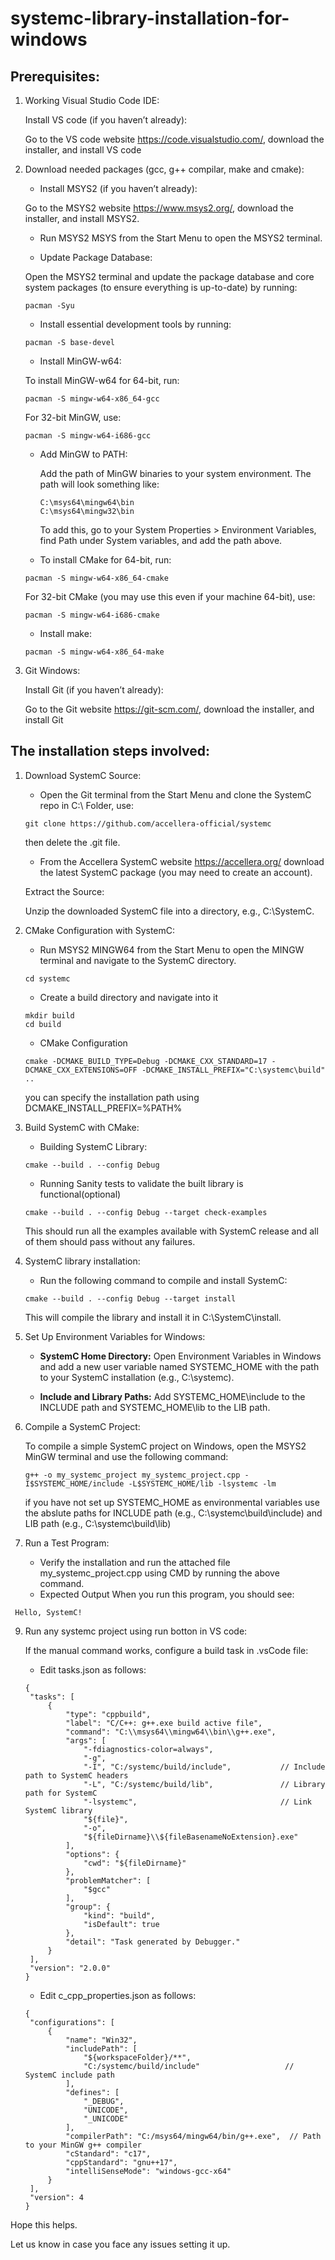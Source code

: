 # systemc-library-installation-for-windows

## Prerequisites:

1. Working Visual Studio Code IDE:

   Install VS code (if you haven’t already):

   Go to the VS code website https://code.visualstudio.com/, download the installer, and install VS code
   
2. Download needed packages (gcc, g++ compilar, make and cmake):

   - Install MSYS2 (if you haven’t already):

   Go to the MSYS2 website https://www.msys2.org/, download the installer, and install MSYS2.
   
   - Run MSYS2 MSYS from the Start Menu to open the MSYS2 terminal.

   - Update Package Database:

   Open the MSYS2 terminal and update the package database and core system packages (to ensure everything is up-to-date) by running:
   ```
   pacman -Syu
   ```
   
   - Install essential development tools by running:
   ```
   pacman -S base-devel
   ```
   
   - Install MinGW-w64:

   To install MinGW-w64 for 64-bit, run:
   ```
   pacman -S mingw-w64-x86_64-gcc
   ```
   For 32-bit MinGW, use:
   ```
   pacman -S mingw-w64-i686-gcc
   ```
   
   - Add MinGW to PATH:

      Add the path of MinGW binaries to your system environment. The path will look something like:
      ```
      C:\msys64\mingw64\bin
      C:\msys64\mingw32\bin
      ```
      To add this, go to your System Properties > Environment Variables, find Path under System variables, and add the path above.

   - To install CMake for 64-bit, run:
   ```
   pacman -S mingw-w64-x86_64-cmake
   ```
   For 32-bit CMake (you may use this even if your machine 64-bit), use:
   ```
   pacman -S mingw-w64-i686-cmake
   ```
   
   - Install make:
   ```
   pacman -S mingw-w64-x86_64-make
   ```
3. Git Windows:

   Install Git (if you haven’t already):

   Go to the Git website https://git-scm.com/, download the installer, and install Git
   

## The installation steps involved:

1. Download SystemC Source:
   - Open the Git terminal from the Start Menu and clone the SystemC repo in C:\ Folder, use:
   ```
   git clone https://github.com/accellera-official/systemc
   ```
   then delete the .git file.

   - From the Accellera SystemC website https://accellera.org/ download the latest SystemC package (you may need to create an account).
   
   Extract the Source:

   Unzip the downloaded SystemC file into a directory, e.g., C:\SystemC.

2. CMake Configuration with SystemC:

   - Run MSYS2 MINGW64 from the Start Menu to open the MINGW terminal and navigate to the SystemC directory.
   ```
   cd systemc
   ```
   
   - Create a build directory and navigate into it
   ```
   mkdir build
   cd build
   ```
   
   - CMake Configuration
   ```
   cmake -DCMAKE_BUILD_TYPE=Debug -DCMAKE_CXX_STANDARD=17 -DCMAKE_CXX_EXTENSIONS=OFF -DCMAKE_INSTALL_PREFIX="C:\systemc\build" ..
   ```
   you can specify the installation path using DCMAKE_INSTALL_PREFIX=%PATH%
   
4. Build SystemC with CMake:

   - Building SystemC Library:
   ```
   cmake --build . --config Debug
   ```
   
   - Running Sanity tests to validate the built library is functional(optional)
   ```
   cmake --build . --config Debug --target check-examples
   ```
   This should run all the examples available with SystemC release and all of them should pass without any failures.

5. SystemC library installation:

   - Run the following command to compile and install SystemC:
   ```
   cmake --build . --config Debug --target install
   ```
   This will compile the library and install it in C:\SystemC\install.

6. Set Up Environment Variables for Windows:

   - **SystemC Home Directory:** Open Environment Variables in Windows and add a new user variable named SYSTEMC_HOME with the path to your SystemC installation (e.g., C:\systemc).

   - **Include and Library Paths:** Add SYSTEMC_HOME\include to the INCLUDE path and SYSTEMC_HOME\lib to the LIB path.

7. Compile a SystemC Project:

   To compile a simple SystemC project on Windows, open the MSYS2 MinGW terminal and use the following command:
   ```
   g++ -o my_systemc_project my_systemc_project.cpp -I$SYSTEMC_HOME/include -L$SYSTEMC_HOME/lib -lsystemc -lm
   ```
   if you have not set up SYSTEMC_HOME as environmental variables use the abslute paths for INCLUDE path (e.g., C:\systemc\build\include) and LIB path (e.g., C:\systemc\build\lib)

8. Run a Test Program:

   - Verify the installation and run the attached file my_systemc_project.cpp using CMD by running the above command.
   - Expected Output
     When you run this program, you should see:
  ```
   Hello, SystemC!
  ```

9. Run any systemc project using run botton in VS code:

   If the manual command works, configure a build task in .vsCode file:
   - Edit tasks.json as follows:
   ```
   {
    "tasks": [
        {
            "type": "cppbuild",
            "label": "C/C++: g++.exe build active file",
            "command": "C:\\msys64\\mingw64\\bin\\g++.exe",
            "args": [
                "-fdiagnostics-color=always",
                "-g",
                "-I", "C:/systemc/build/include",           // Include path to SystemC headers
                "-L", "C:/systemc/build/lib",               // Library path for SystemC
                "-lsystemc",                                // Link SystemC library
                "${file}",
                "-o",
                "${fileDirname}\\${fileBasenameNoExtension}.exe"
            ],
            "options": {
                "cwd": "${fileDirname}"
            },
            "problemMatcher": [
                "$gcc"
            ],
            "group": {
                "kind": "build",
                "isDefault": true
            },
            "detail": "Task generated by Debugger."
        }
    ],
    "version": "2.0.0"
   }
   ```
   
   - Edit c_cpp_properties.json as follows:
   ```
   {
    "configurations": [
        {
            "name": "Win32",
            "includePath": [
                "${workspaceFolder}/**",
                "C:/systemc/build/include"                   // SystemC include path
            ],
            "defines": [
                "_DEBUG",
                "UNICODE",
                "_UNICODE"
            ],
            "compilerPath": "C:/msys64/mingw64/bin/g++.exe",  // Path to your MinGW g++ compiler
            "cStandard": "c17",
            "cppStandard": "gnu++17",
            "intelliSenseMode": "windows-gcc-x64"
        }
    ],
    "version": 4
   }
   ```
   
Hope this helps.

Let us know in case you face any issues setting it up.
